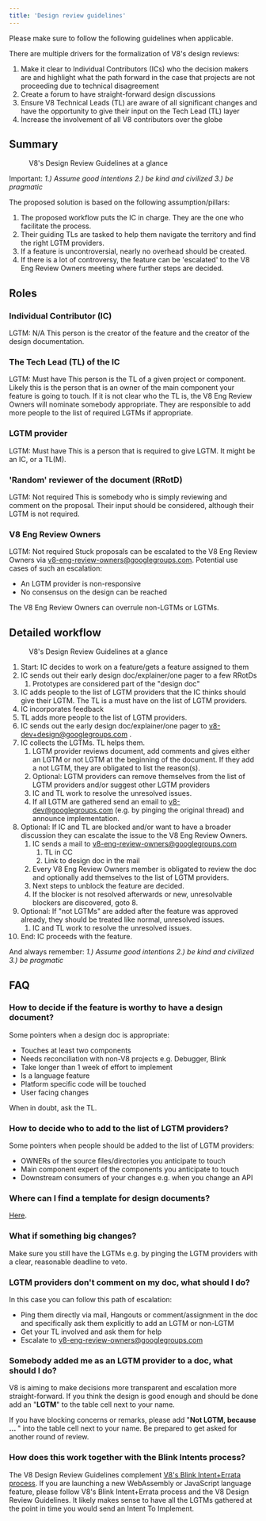 ```yaml
---
title: 'Design review guidelines'
---
```

Please make sure to follow the following guidelines when applicable.

There are multiple drivers for the formalization of V8's design reviews:

1. Make it clear to Individual Contributors (ICs) who the decision makers are and highlight what the path forward in the case that projects are not proceeding due to technical disagreement
1. Create a forum to have straight-forward design discussions
1. Ensure V8 Technical Leads (TL) are aware of all significant changes and have the opportunity to give their input on the Tech Lead (TL) layer
1. Increase the involvement of all V8 contributors over the globe

## Summary

<figure>
  <img src="/_img/docs/design-review-guidelines/design-review-guidelines.svg" intrinsicsize="960x540" alt="">
  <figcaption>V8's Design Review Guidelines at a glance</figcaption>
</figure>

Important: *1.) Assume good intentions 2.) be kind and civilized 3.) be pragmatic*

The proposed solution is based on the following assumption/pillars:

1. The proposed workflow puts the IC in charge. They are the one who facilitate the process.
1. Their guiding TLs are tasked to help them navigate the territory and find the right LGTM providers.
1. If a feature is uncontroversial, nearly no overhead should be created.
1. If there is a lot of controversy, the feature can be 'escalated' to the V8 Eng Review Owners meeting where further steps are decided.

## Roles

### Individual Contributor (IC)

LGTM: N/A
This person is the creator of the feature and the creator of the design documentation.

### The Tech Lead (TL) of the IC

LGTM: Must have
This person is the TL of a given project or component. Likely this is the person that is an owner of the main component your feature is going to touch. If it is not clear who the TL is, the V8 Eng Review Owners will nominate somebody appropriate. They are responsible to add more people to the list of required LGTMs if appropriate.

### LGTM provider

LGTM: Must have
This is a person that is required to give LGTM. It might be an IC, or a TL(M).

### 'Random' reviewer of the document (RRotD)

LGTM: Not required
This is somebody who is simply reviewing and comment on the proposal. Their input should be considered, although their LGTM is not required.

### V8 Eng Review Owners

LGTM: Not required
Stuck proposals can be escalated to the V8 Eng Review Owners via v8-eng-review-owners@googlegroups.com. Potential use cases of such an escalation:

- An LGTM provider is non-responsive
- No consensus on the design can be reached

The V8 Eng Review Owners can overrule non-LGTMs or LGTMs.

## Detailed workflow

<figure>
  <img src="/_img/docs/design-review-guidelines/design-review-guidelines.svg" intrinsicsize="960x540" alt="">
  <figcaption>V8's Design Review Guidelines at a glance</figcaption>
</figure>

1. Start: IC decides to work on a feature/gets a feature assigned to them
1. IC sends out their early design doc/explainer/one pager to a few RRotDs
    1. Prototypes are considered part of the "design doc"
1. IC adds people to the list of LGTM providers that the IC thinks should give their LGTM. The TL is a must have on the list of LGTM providers.
1. IC incorporates feedback
1. TL adds more people to the list of LGTM providers.
1. IC sends out the early design doc/explainer/one pager to v8-dev+design@googlegroups.com .
1. IC collects the LGTMs. TL helps them.
    1. LGTM provider reviews document, add comments and gives either an LGTM or not LGTM at the beginning of the document. If they add a not LGTM, they are obligated to list the reason(s).
    1. Optional: LGTM providers can remove themselves from the list of LGTM providers and/or suggest other LGTM providers
    1. IC and TL work to resolve the unresolved issues.
    1. If all LGTM are gathered send an email to v8-dev@googlegroups.com (e.g. by pinging the original thread) and announce implementation.
1. Optional: If IC and TL are blocked and/or want to have a broader discussion they can escalate the issue to the V8 Eng Review Owners.
    1. IC sends a mail to v8-eng-review-owners@googlegroups.com
        1. TL in CC
        1. Link to design doc in the mail
    1. Every V8 Eng Review Owners member is obligated to review the doc and optionally add themselves to the list of LGTM providers.
    1. Next steps to unblock the feature are decided.
    1. If the blocker is not resolved afterwards or new, unresolvable blockers are discovered, goto 8.
1. Optional: If "not LGTMs" are added after the feature was approved already, they should be treated like normal, unresolved issues.
    1. IC and TL work to resolve the unresolved issues.
1. End: IC proceeds with the feature.

And always remember: *1.) Assume good intentions 2.) be kind and civilized 3.) be pragmatic*

## FAQ

### How to decide if the feature is worthy to have a design document?

Some pointers when a design doc is appropriate:

- Touches at least two components
- Needs reconciliation with non-V8 projects e.g. Debugger, Blink
- Take longer than 1 week of effort to implement
- Is a language feature
- Platform specific code will be touched
- User facing changes

When in doubt, ask the TL.

### How to decide who to add to the list of LGTM providers?

Some pointers when people should be added to the list of LGTM providers:

- OWNERs of the source files/directories you anticipate to touch
- Main component expert of the components you anticipate to touch
- Downstream consumers of your changes e.g. when you change an API

### Where can I find a template for design documents?

[Here](https://docs.google.com/document/d/1CWNKvxOYXGMHepW31hPwaFz9mOqffaXnuGqhMqcyFYo/edit).

### What if something big changes?

Make sure you still have the LGTMs e.g. by pinging the LGTM providers with a clear, reasonable deadline to veto.

### LGTM providers don't comment on my doc, what should I do?

In this case you can follow this path of escalation:

- Ping them directly via mail, Hangouts or comment/assignment in the doc and specifically ask them explicitly to add an LGTM or non-LGTM
- Get your TL involved and ask them for help
- Escalate to v8-eng-review-owners@googlegroups.com

### Somebody added me as an LGTM provider to a doc, what should I do?

V8 is aiming to make decisions more transparent and escalation more straight-forward. If you think the design is good enough and should be done add an "**LGTM**" to the table cell next to your name.

If you have blocking concerns or remarks, please add "**Not LGTM, because … <reason>**" into the table cell next to your name. Be prepared to get asked for another round of review.

### How does this work together with the Blink Intents process?

The V8 Design Review Guidelines complement [V8's Blink Intent+Errata process](/docs/feature-launch-process). If you are launching a new WebAssembly or JavaScript language feature, please follow V8's Blink Intent+Errata process and the V8 Design Review Guidelines. It likely makes sense to have all the LGTMs gathered at the point in time you would send an Intent To Implement.
